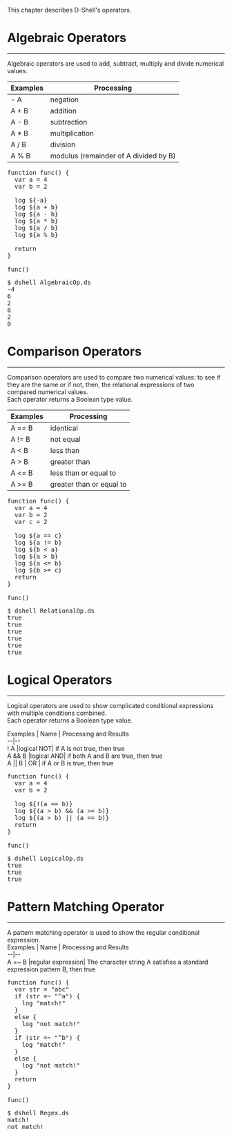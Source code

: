 This chapter describes D-Shell's operators.  

# Algebraic Operators
***
Algebraic operators are used to add, subtract, multiply and divide numerical values.  

Examples | Processing  
--|--  
 - A       | negation  
 A + B    | addition  
 A - B    | subtraction  
 A * B    | multiplication  
 A / B    | division  
 A % B    | modulus (remainder of A divided by B)  

<pre class="nums:true toolbar:1 lang:scala decode:true" title="Sample code:  AlgebraicOp.ds" >
function func() {
  var a = 4
  var b = 2

  log ${-a}
  log ${a + b}
  log ${a - b}
  log ${a * b}
  log ${a / b}
  log ${a % b}

  return
}

func()
</pre>

<pre class="toolbar:1 highlight:0" title="Example">
$ dshell AlgebraicOp.ds
-4
6
2
8
2
0
</pre>

# Comparison Operators
***
Comparison operators are used to compare two numerical values:  to see if they are the same or if not, then, the relational expressions of two compared numerical values.  
Each operator returns a Boolean type value.  

Examples | Processing  
--|--  
A == B    | identical  
A != B     | not equal  
A < B      | less than  
A > B      | greater than  
A <= B    | less than or equal to  
A >= B    | greater than or equal to  

<pre class="nums:true toolbar:1 lang:scala decode:true" title="Sample code:  RelationalOp.ds" >
function func() {
  var a = 4
  var b = 2
  var c = 2

  log ${a == c}
  log ${a != b}
  log ${b < a}
  log ${a > b}
  log ${a <= b}
  log ${b >= c}
  return
}

func()
</pre>

<pre class="toolbar:1 highlight:0" title="Example">
$ dshell RelationalOp.ds
true
true
true
true
true
true
</pre>


# Logical Operators
***
Logical operators are used to show complicated conditional expressions with multiple conditions combined.  
Each operator returns a Boolean type value.  

Examples  | Name      | Processing and Results  
--|--  
! A          |logical NOT| if A is not true, then true  
A && B    |logical AND| if both A and B are true, then true  
A || B    | OR         | if A or B is true, then true  

<pre class="nums:true toolbar:1 lang:scala decode:true" title="Sample code: LogicalOp.ds" >
function func() {
  var a = 4
  var b = 2

  log ${!(a == b)}
  log ${(a > b) && (a >= b)}
  log ${(a > b) || (a == b)}
  return
}

func()
</pre>

<pre class="toolbar:1 highlight:0" title="Example">
$ dshell LogicalOp.ds
true
true
true
</pre>

# Pattern Matching Operator
***
A pattern matching operator is used to show the regular conditional expression.  
Examples  | Name      | Processing and Results  
--|--  
A =~ B     |regular expression| The character string A satisfies a standard expression pattern B, then true  

<pre class="nums:true toolbar:1 lang:scala decode:true" title="Sample code: Regex.ds" >
function func() {
  var str = "abc"
  if (str =~ "^a") {
    log "match!"
  }
  else {
    log "not match!"
  }
  if (str =~ "^b") {
    log "match!"
  }
  else {
    log "not match!"
  }
  return
}

func()
</pre>

<pre class="toolbar:1 highlight:0" title="Example">
$ dshell Regex.ds
match!
not match!
</pre>
